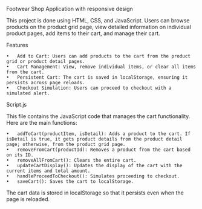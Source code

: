 Footwear Shop Application with responsive design

This project is done using HTML, CSS, and JavaScript. Users can browse products on the product grid page, view detailed information on individual product pages, add items to their cart, and manage their cart.

Features

	•	Add to Cart: Users can add products to the cart from the product grid or product detail pages.
	•	Cart Management: View, remove individual items, or clear all items from the cart.
	•	Persistent Cart: The cart is saved in localStorage, ensuring it persists across page reloads.
	•	Checkout Simulation: Users can proceed to checkout with a simulated alert.

Script.js

This file contains the JavaScript code that manages the cart functionality. Here are the main functions:

	•	addToCart(productItem, isDetail): Adds a product to the cart. If isDetail is true, it gets product details from the product detail page; otherwise, from the product grid page.
	•	removeFromCart(productId): Removes a product from the cart based on its ID.
	•	removeAllFromCart(): Clears the entire cart.
	•	updateCartDisplay(): Updates the display of the cart with the current items and total amount.
	•	handleProceedToCheckout(): Simulates proceeding to checkout.
	•	saveCart(): Saves the cart to localStorage.

The cart data is stored in localStorage so that it persists even when the page is reloaded.
